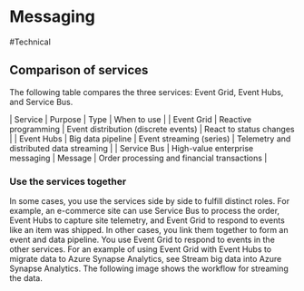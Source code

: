 # Messaging

#Technical

## Comparison of services

The following table compares the three services: Event Grid, Event Hubs, and Service Bus.

| Service | Purpose | Type | When to use |
| Event Grid | Reactive programming | Event distribution (discrete events) | React to status changes |
| Event Hubs | Big data pipeline | Event streaming (series) | Telemetry and distributed data streaming |
| Service Bus | High-value enterprise messaging | Message | Order processing and financial transactions |

### Use the services together

In some cases, you use the services side by side to fulfill distinct roles. For example, an e-commerce site can use Service Bus to process the order, Event Hubs to capture site telemetry, and Event Grid to respond to events like an item was shipped.
In other cases, you link them together to form an event and data pipeline. You use Event Grid to respond to events in the other services. For an example of using Event Grid with Event Hubs to migrate data to Azure Synapse Analytics, see Stream big data into Azure Synapse Analytics. The following image shows the workflow for streaming the data.
